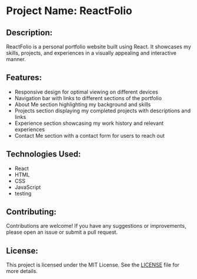 # Project Name: ReactFolio

## Description:

ReactFolio is a personal portfolio website built using React. It showcases my skills, projects, and experiences in a visually appealing and interactive manner.

## Features:

- Responsive design for optimal viewing on different devices
- Navigation bar with links to different sections of the portfolio
- About Me section highlighting my background and skills
- Projects section displaying my completed projects with descriptions and links
- Experience section showcasing my work history and relevant experiences
- Contact Me section with a contact form for users to reach out

## Technologies Used:

- React
- HTML
- CSS
- JavaScript
- testing

## Contributing:

Contributions are welcome! If you have any suggestions or improvements, please open an issue or submit a pull request.

## License:

This project is licensed under the MIT License. See the [LICENSE](LICENSE) file for more details.
